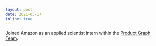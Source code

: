 ```yaml
---
layout: post
date: 2021-05-17
inline: true
---
```


Joined Amazon as an applied scientist intern within the [Product Graph Team](https://www.amazon.science/blog/building-product-graphs-automatically). 
